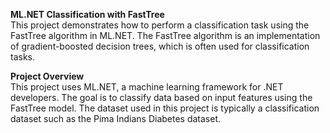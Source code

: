 **ML.NET Classification with FastTree** <br>
This project demonstrates how to perform a classification task using the FastTree algorithm in ML.NET. The FastTree algorithm is an implementation of gradient-boosted decision trees, which is often used for classification tasks.<br>

**Project Overview** <br>
This project uses ML.NET, a machine learning framework for .NET developers. The goal is to classify data based on input features using the FastTree model. The dataset used in this project is typically a classification dataset such as the Pima Indians Diabetes dataset.
